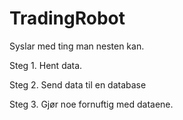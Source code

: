 # TradingRobot
Syslar med ting man nesten kan.

Steg 1. Hent data.

Steg 2. Send data til en database

Steg 3. Gjør noe fornuftig med dataene.
